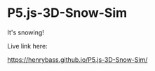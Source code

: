 # P5.js-3D-Snow-Sim
It's snowing!


Live link here:

https://henrybass.github.io/P5.js-3D-Snow-Sim/
